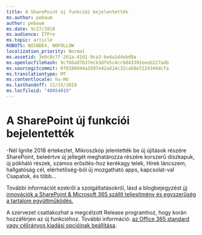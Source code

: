 ```yaml
---
title: A SharePoint új funkciói bejelentették
ms.author: pebaum
author: pebaum
ms.date: 9/27/2018
ms.audience: ITPro
ms.topic: article
ROBOTS: NOINDEX, NOFOLLOW
localization_priority: Normal
ms.assetid: 3e0c8c7f-261a-41d1-9ca3-be4a1d4ebd9a
ms.openlocfilehash: 9c766a87b37ecb3dfe5c4cc9d43391eeab227adb
ms.sourcegitcommit: 0f0186044a3597e42ad14c32ca58e7224344dcfa
ms.translationtype: MT
ms.contentlocale: hu-HU
ms.lasthandoff: 12/15/2019
ms.locfileid: "40054019"
---
```

# <a name="sharepoint-new-features-announced"></a>A SharePoint új funkciói bejelentették

-Nél Ignite 2018 értekezlet, Mikroszkóp jelentették be új újítások részére SharePoint, beleértve új jellegét meghatározza részére korszerű díszkapuk, új pókháló részek, számos erősítés-hoz kerékagy telek, Hírek láncszem, hallgatóság cél, elérhetőség-ból új mozgatható apps, kapcsolat-val Csapatok, és több...
  
További információt ezekről a szolgáltatásokról, lásd a blogbejegyzést [új innovációk a SharePoint &amp; Microsoft 365 szállít teljesítmény és egyszerűség a tartalom együttműködés.](https://go.microsoft.com/fwlink/?linkid=2026502)
  
A szervezet csatlakozhat a megcélzott Release programhoz, hogy korán hozzáférjen az új funkcióhoz. További információ: [az Office 365 standard vagy célirányos kiadási opcióinak beállítása](https://docs.microsoft.com/office365/admin/manage/release-options-in-office-365).
